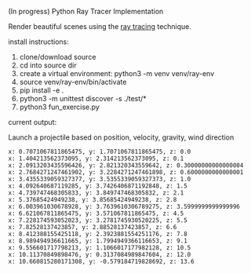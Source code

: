 (In progress) Python Ray Tracer Implementation

Render beautiful scenes using the [ray tracing](https://en.wikipedia.org/wiki/Ray_tracing_(graphics)) technique.

install instructions:

1. clone/download source
2. cd into source dir
3. create a virtual environment: python3 -m venv venv/ray-env
4. source venv/ray-env/bin/activate
5. pip install -e .
6. python3 -m unittest discover -s ./test/*
7. python3 fun_exercise.py 

current output:

Launch a projectile based on position, velocity, gravity, wind direction

```
x: 0.7071067811865475, y: 1.7071067811865475, z: 0.0
x: 1.404213562373095, y: 2.314213562373095, z: 0.1
x: 2.0913203435596426, y: 2.821320343559642, z: 0.30000000000000004
x: 2.7684271247461902, y: 3.2284271247461898, z: 0.6000000000000001
x: 3.4355339059327377, y: 3.5355339059327373, z: 1.0
x: 4.092640687119285, y: 3.7426406871192848, z: 1.5
x: 4.739747468305833, y: 3.849747468305832, z: 2.1
x: 5.37685424949238, y: 3.85685424949238, z: 2.8
x: 6.003961030678928, y: 3.7639610306789275, z: 3.5999999999999996
x: 6.621067811865475, y: 3.571067811865475, z: 4.5
x: 7.228174593052023, y: 3.2781745930520225, z: 5.5
x: 7.82528137423857, y: 2.88528137423857, z: 6.6
x: 8.412388155425118, y: 2.3923881554251176, z: 7.8
x: 8.989494936611665, y: 1.7994949366116653, z: 9.1
x: 9.556601717798213, y: 1.1066017177982128, z: 10.5
x: 10.11370849898476, y: 0.3137084989847604, z: 12.0
x: 10.660815280171308, y: -0.579184719828692, z: 13.6      
```
